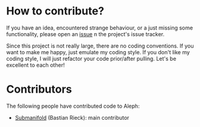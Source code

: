 # How to contribute?

If you have an idea, encountered strange behaviour, or a just missing
some functionality, please open an [issue](https://github.com/Submanifold/Aleph/issues)
n the project's issue tracker.

Since this project is not really large, there are no coding conventions.
If you want to make me happy, just emulate my coding style. If you don't
like my coding style, I will just refactor your code prior/after
pulling. Let's be excellent to each other!

# Contributors

The following people have contributed code to Aleph:

* [Submanifold](https://github.com/Submanifold) (Bastian Rieck): main
  contributor
